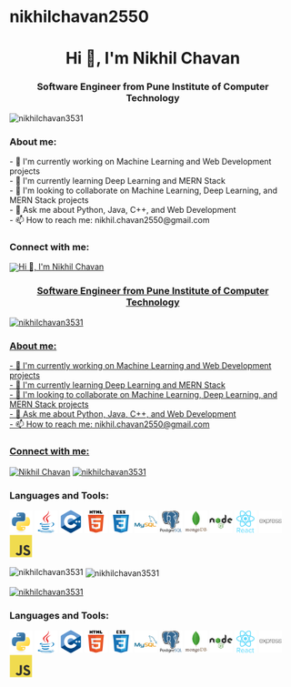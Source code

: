 # nikhilchavan2550
<h1 align="center">Hi 👋, I'm Nikhil Chavan</h1>
<h3 align="center">Software Engineer from Pune Institute of Computer Technology</h3>

<p align="left"> <img src="https://komarev.com/ghpvc/?username=nikhilchavan3531&label=Profile%20views&color=0e75b6&style=flat" alt="nikhilchavan3531" /> </p>

<h3 align="left">About me:</h3>
<p align="left">
- 🔭 I'm currently working on Machine Learning and Web Development projects<br>
- 🌱 I'm currently learning Deep Learning and MERN Stack<br>
- 👯 I'm looking to collaborate on Machine Learning, Deep Learning, and MERN Stack projects<br>
- 💬 Ask me about Python, Java, C++, and Web Development<br>
- 📫 How to reach me: nikhil.chavan2550@gmail.com
</p>

<h3 align="left">Connect with me:</h3>
<p align="left">
<a href="https://www.linkedin.com/in/nikhil-chavan" target="blank"><img align="center" src="<h1 align="center">Hi 👋, I'm Nikhil Chavan</h1>
<h3 align="center">Software Engineer from Pune Institute of Computer Technology</h3>

<p align="left"> <img src="https://komarev.com/ghpvc/?username=nikhilchavan3531&label=Profile%20views&color=0e75b6&style=flat" alt="nikhilchavan3531" /> </p>

<h3 align="left">About me:</h3>
<p align="left">
- 🔭 I'm currently working on Machine Learning and Web Development projects<br>
- 🌱 I'm currently learning Deep Learning and MERN Stack<br>
- 👯 I'm looking to collaborate on Machine Learning, Deep Learning, and MERN Stack projects<br>
- 💬 Ask me about Python, Java, C++, and Web Development<br>
- 📫 How to reach me: nikhil.chavan2550@gmail.com
</p>

<h3 align="left">Connect with me:</h3>
<p align="left">
<a href="https://www.linkedin.com/in/nikhil-chavan" target="blank"><img align="center" src="www.linkedin.com/in/nikhil-chavan-a42006218" alt="Nikhil Chavan" height="30" width="40" /></a>
<a href="https://twitter.com/nikhilchavan3531" target="blank"><img align="center" src="https://raw.githubusercontent.com/rahuldkjain/github-profile-readme-generator/master/src/images/icons/Social/twitter.svg" alt="nikhilchavan3531" height="30" width="40" /></a>
</p>

<h3 align="left">Languages and Tools:</h3>
<p align="left">
<a href="https://www.python.org" target="_blank"><img src="https://raw.githubusercontent.com/devicons/devicon/master/icons/python/python-original.svg" alt="python" width="40" height="40"/></a>
<a href="https://www.java.com" target="_blank"><img src="https://raw.githubusercontent.com/devicons/devicon/master/icons/java/java-original.svg" alt="java" width="40" height="40"/></a>
<a href="https://isocpp.org" target="_blank"><img src="https://raw.githubusercontent.com/devicons/devicon/master/icons/cplusplus/cplusplus-original.svg" alt="cplusplus" width="40" height="40"/></a>
<a href="https://developer.mozilla.org/en-US/docs/Web/HTML" target="_blank"><img src="https://raw.githubusercontent.com/devicons/devicon/master/icons/html5/html5-original-wordmark.svg" alt="html5" width="40" height="40"/></a>
<a href="https://developer.mozilla.org/en-US/docs/Web/CSS" target="_blank"><img src="https://raw.githubusercontent.com/devicons/devicon/master/icons/css3/css3-original-wordmark.svg" alt="css3" width="40" height="40"/></a>
<a href="https://www.mysql.com" target="_blank"><img src="https://raw.githubusercontent.com/devicons/devicon/master/icons/mysql/mysql-original-wordmark.svg" alt="mysql" width="40" height="40"/></a>
<a href="https://www.postgresql.org" target="_blank"><img src="https://raw.githubusercontent.com/devicons/devicon/master/icons/postgresql/postgresql-original-wordmark.svg" alt="postgresql" width="40" height="40"/></a>
<a href="https://www.mongodb.com" target="_blank"><img src="https://raw.githubusercontent.com/devicons/devicon/master/icons/mongodb/mongodb-original-wordmark.svg" alt="mongodb" width="40" height="40"/></a>
<a href="https://nodejs.org" target="_blank"><img src="https://raw.githubusercontent.com/devicons/devicon/master/icons/nodejs/nodejs-original-wordmark.svg" alt="nodejs" width="40" height="40"/></a>
<a href="https://reactjs.org" target="_blank"><img src="https://raw.githubusercontent.com/devicons/devicon/master/icons/react/react-original-wordmark.svg" alt="react" width="40" height="40"/></a>
<a href="https://expressjs.com" target="_blank"><img src="https://raw.githubusercontent.com/devicons/devicon/master/icons/express/express-original-wordmark.svg" alt="express" width="40" height="40"/></a>
<a href="https://www.javascript.com" target="_blank"><img src="https://raw.githubusercontent.com/devicons/devicon/master/icons/javascript/javascript-original.svg" alt="javascript" width="40" height="40"/></a>
</p>

<p><img align="left" src="https://github-readme-stats.vercel.app/api/top-langs?username=nikhilchavan3531&show_icons=true&locale=en&layout=compact" alt="nikhilchavan3531" /></p>

<p>&nbsp;<img align="center" src="https://github-readme-stats.vercel.app/api?username=nikhilchavan3531&show_icons=true&locale=en" alt="nikhilchavan3531" /></p>
<a href="https://twitter.com/nikhilchavan3531" target="blank"><img align="center" src="https://raw.githubusercontent.com/rahuldkjain/github-profile-readme-generator/master/src/images/icons/Social/twitter.svg" alt="nikhilchavan3531" height="30" width="40" /></a>
</p>

<h3 align="left">Languages and Tools:</h3>
<p align="left">
<a href="https://www.python.org" target="_blank"><img src="https://raw.githubusercontent.com/devicons/devicon/master/icons/python/python-original.svg" alt="python" width="40" height="40"/></a>
<a href="https://www.java.com" target="_blank"><img src="https://raw.githubusercontent.com/devicons/devicon/master/icons/java/java-original.svg" alt="java" width="40" height="40"/></a>
<a href="https://isocpp.org" target="_blank"><img src="https://raw.githubusercontent.com/devicons/devicon/master/icons/cplusplus/cplusplus-original.svg" alt="cplusplus" width="40" height="40"/></a>
<a href="https://developer.mozilla.org/en-US/docs/Web/HTML" target="_blank"><img src="https://raw.githubusercontent.com/devicons/devicon/master/icons/html5/html5-original-wordmark.svg" alt="html5" width="40" height="40"/></a>
<a href="https://developer.mozilla.org/en-US/docs/Web/CSS" target="_blank"><img src="https://raw.githubusercontent.com/devicons/devicon/master/icons/css3/css3-original-wordmark.svg" alt="css3" width="40" height="40"/></a>
<a href="https://www.mysql.com" target="_blank"><img src="https://raw.githubusercontent.com/devicons/devicon/master/icons/mysql/mysql-original-wordmark.svg" alt="mysql" width="40" height="40"/></a>
<a href="https://www.postgresql.org" target="_blank"><img src="https://raw.githubusercontent.com/devicons/devicon/master/icons/postgresql/postgresql-original-wordmark.svg" alt="postgresql" width="40" height="40"/></a>
<a href="https://www.mongodb.com" target="_blank"><img src="https://raw.githubusercontent.com/devicons/devicon/master/icons/mongodb/mongodb-original-wordmark.svg" alt="mongodb" width="40" height="40"/></a>
<a href="https://nodejs.org" target="_blank"><img src="https://raw.githubusercontent.com/devicons/devicon/master/icons/nodejs/nodejs-original-wordmark.svg" alt="nodejs" width="40" height="40"/></a>
<a href="https://reactjs.org" target="_blank"><img src="https://raw.githubusercontent.com/devicons/devicon/master/icons/react/react-original-wordmark.svg" alt="react" width="40" height="40"/></a>
<a href="https://expressjs.com" target="_blank"><img src="https://raw.githubusercontent.com/devicons/devicon/master/icons/express/express-original-wordmark.svg" alt="express" width="40" height="40"/></a>
<a href="https://www.javascript.com" target="_blank"><img src="https://raw.githubusercontent.com/devicons/devicon/master/icons/javascript/javascript-original.svg" alt="javascript" width="40" height="40"/></a>
</p>


